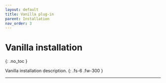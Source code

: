 ```yaml
---
layout: default
title: Vanilla plug-in
parent: Installation
nav_order: 3
---
```


# Vanilla installation
{: .no_toc }

Vanilla installation description.
{: .fs-6 .fw-300 }

---
